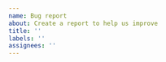 ```yaml
---
name: Bug report
about: Create a report to help us improve
title: ''
labels: ''
assignees: ''
---
```


